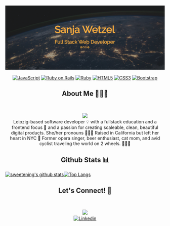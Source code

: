 [![Header](https://github.com/sweetening/sweetening/blob/main/header.png?raw=tru "Header")](http://www.sanjawetzel.com)

<div class="buttons">
  <p align="center">
  <a target="_blank" rel="noopener noreferrer" href="https://camo.githubusercontent.com/b430f12ce9355be8c36aecb45e5d77311d156b88b35e4a180df1eac8952e1c3c/68747470733a2f2f696d672e736869656c64732e696f2f62616467652f6a6176617363726970742d2532334637444631452e7376673f267374796c653d666f722d7468652d6261646765266c6f676f3d6a617661736372697074266c6f676f436f6c6f723d626c61636b"><img src="https://camo.githubusercontent.com/b430f12ce9355be8c36aecb45e5d77311d156b88b35e4a180df1eac8952e1c3c/68747470733a2f2f696d672e736869656c64732e696f2f62616467652f6a6176617363726970742d2532334637444631452e7376673f267374796c653d666f722d7468652d6261646765266c6f676f3d6a617661736372697074266c6f676f436f6c6f723d626c61636b" alt="JavaScript" data-canonical-src="https://img.shields.io/badge/javascript-%23F7DF1E.svg?&amp;style=for-the-badge&amp;logo=javascript&amp;logoColor=black" style="max-width:100%;"></a>
  <a target="_blank" rel="noopener noreferrer" href="https://camo.githubusercontent.com/0568b5d46320f1e1940968211484c929aff66463cb1711f91bfa9e107b5d8d94/68747470733a2f2f696d672e736869656c64732e696f2f62616467652f7261696c732532302d2532334343303030302e7376673f267374796c653d666f722d7468652d6261646765266c6f676f3d727562792d6f6e2d7261696c73266c6f676f436f6c6f723d7768697465"><img src="https://camo.githubusercontent.com/0568b5d46320f1e1940968211484c929aff66463cb1711f91bfa9e107b5d8d94/68747470733a2f2f696d672e736869656c64732e696f2f62616467652f7261696c732532302d2532334343303030302e7376673f267374796c653d666f722d7468652d6261646765266c6f676f3d727562792d6f6e2d7261696c73266c6f676f436f6c6f723d7768697465" alt="Ruby on Rails" data-canonical-src="https://img.shields.io/badge/rails%20-%23CC0000.svg?&amp;style=for-the-badge&amp;logo=ruby-on-rails&amp;logoColor=white" style="max-width:100%;"></a>
  <a target="_blank" rel="noopener noreferrer" href="https://camo.githubusercontent.com/4484e4dad48ad3f432f9870d26623dddfd117188d2b59dd97bfe30ca54d92592/68747470733a2f2f696d672e736869656c64732e696f2f62616467652f727562792d2532334343333432442e7376673f267374796c653d666f722d7468652d6261646765266c6f676f3d72756279266c6f676f436f6c6f723d7768697465"><img src="https://camo.githubusercontent.com/4484e4dad48ad3f432f9870d26623dddfd117188d2b59dd97bfe30ca54d92592/68747470733a2f2f696d672e736869656c64732e696f2f62616467652f727562792d2532334343333432442e7376673f267374796c653d666f722d7468652d6261646765266c6f676f3d72756279266c6f676f436f6c6f723d7768697465" alt="Ruby" data-canonical-src="https://img.shields.io/badge/ruby-%23CC342D.svg?&amp;style=for-the-badge&amp;logo=ruby&amp;logoColor=white" style="max-width:100%;"></a>
  <a target="_blank" rel="noopener noreferrer" href="https://camo.githubusercontent.com/5d3b0191832237fcbfc6d4497524e8bb547c6bfc9eafb738d5205c629d202067/68747470733a2f2f696d672e736869656c64732e696f2f62616467652f68746d6c352532302d2532334533344632362e7376673f267374796c653d666f722d7468652d6261646765266c6f676f3d68746d6c35266c6f676f436f6c6f723d7768697465"><img src="https://camo.githubusercontent.com/5d3b0191832237fcbfc6d4497524e8bb547c6bfc9eafb738d5205c629d202067/68747470733a2f2f696d672e736869656c64732e696f2f62616467652f68746d6c352532302d2532334533344632362e7376673f267374796c653d666f722d7468652d6261646765266c6f676f3d68746d6c35266c6f676f436f6c6f723d7768697465" alt="HTML5" data-canonical-src="https://img.shields.io/badge/html5%20-%23E34F26.svg?&amp;style=for-the-badge&amp;logo=html5&amp;logoColor=white" style="max-width:100%;"></a>
  <a target="_blank" rel="noopener noreferrer" href="https://camo.githubusercontent.com/5ed492db9c79ad5990eda7dc80923377f0e7096b18a4d1e9b86c8987dc0e5aa5/68747470733a2f2f696d672e736869656c64732e696f2f62616467652f637373332532302d2532333135373242362e7376673f267374796c653d666f722d7468652d6261646765266c6f676f3d63737333266c6f676f436f6c6f723d7768697465"><img src="https://camo.githubusercontent.com/5ed492db9c79ad5990eda7dc80923377f0e7096b18a4d1e9b86c8987dc0e5aa5/68747470733a2f2f696d672e736869656c64732e696f2f62616467652f637373332532302d2532333135373242362e7376673f267374796c653d666f722d7468652d6261646765266c6f676f3d63737333266c6f676f436f6c6f723d7768697465" alt="CSS3" data-canonical-src="https://img.shields.io/badge/css3%20-%231572B6.svg?&amp;style=for-the-badge&amp;logo=css3&amp;logoColor=white" style="max-width:100%;"></a>
  <a target="_blank" rel="noopener noreferrer" href="https://camo.githubusercontent.com/c567bc8fea35a350406f3ad80e2ec6dd76dea5f756187908f35322bbbc8bc77c/68747470733a2f2f696d672e736869656c64732e696f2f62616467652f626f6f7473747261702532302d2532333536334437432e7376673f267374796c653d666f722d7468652d6261646765266c6f676f3d626f6f747374726170266c6f676f436f6c6f723d7768697465"><img src="https://camo.githubusercontent.com/c567bc8fea35a350406f3ad80e2ec6dd76dea5f756187908f35322bbbc8bc77c/68747470733a2f2f696d672e736869656c64732e696f2f62616467652f626f6f7473747261702532302d2532333536334437432e7376673f267374796c653d666f722d7468652d6261646765266c6f676f3d626f6f747374726170266c6f676f436f6c6f723d7768697465" alt="Bootstrap" data-canonical-src="https://img.shields.io/badge/bootstrap%20-%23563D7C.svg?&amp;style=for-the-badge&amp;logo=bootstrap&amp;logoColor=white" style="max-width:100%;"></a>
   </p>
  <h2 align="center">About Me 👩🏼‍💻</h2>
  <br>
  <p align="center">
  <img src="https://i.pinimg.com/originals/b0/33/f0/b033f09f3fe84e3899009a69acec44cc.gif" />
  <br>Leipzig-based software developer 💡 with a fullstack education and a frontend focus 🎨 and a passion for creating scaleable, clean, beautiful digital products. She/her pronouns 🏄🏼‍♀️ Raised in California but left her heart in NYC 🗽 Former opera singer, beer enthusiast, cat mom, and avid cyclist traveling the world on 2 wheels. 🚴🏼‍♀️
    
  <h2 align="center">Github Stats 📊</h2>
  
  [![sweetening's github stats](https://github-readme-stats.vercel.app/api?username=sweetening&show_icons=true&theme=tokyonight)](https://github.com/sweetening/github-readme-stats)[![Top Langs](https://github-readme-stats.vercel.app/api/top-langs/?username=sweetening&layout=compact&theme=tokyonight)](https://github.com/anuraghazra/github-readme-stats)
  </p>
  
<h2 align="center">Let's Connect! 📩</h2>
  <br>
  <p align="center">
  <img src="https://thumbs.gfycat.com/RecentSaneGull-size_restricted.gif" />
  <br>
    <a href="https://www.linkedin.com/in/sanja-wetzel/" rel="nofollow"><img
    src="https://camo.githubusercontent.com/a493f6833f99fb3c85788d6d9305e6b7a42b838e5ee5d138fd9a8214a7e77472/68747470733a2f2f696d672e736869656c64732e696f2f62616467652f6c696e6b6564696e2d2532333030373742352e7376673f267374796c653d666f722d7468652d6261646765266c6f676f3d6c696e6b6564696e266c6f676f436f6c6f723d7768697465"
    alt="Linkedin"
    data-canonical-src="https://img.shields.io/badge/linkedin-%230077B5.svg?&amp;style=for-the-badge&amp;logo=linkedin&amp;logoColor=white"
    style="max-width:100%;"></a>
  </p>
  
  

<!-- <img src="https://github.com/sweetening/sweetening/blob/main/header.png?raw=true" alt="www.sanjawetzel.com" />

<!--
**sweetening/sweetening** is a ✨ _special_ ✨ repository because its `README.md` (this file) appears on your GitHub profile.

Here are some ideas to get you started:

- 🔭 I’m currently working on ...
- 🌱 I’m currently learning ...
- 👯 I’m looking to collaborate on ...
- 🤔 I’m looking for help with ...
- 💬 Ask me about ...
- 📫 How to reach me: ...
- 😄 Pronouns: ...
- ⚡ Fun fact: ...
-->
